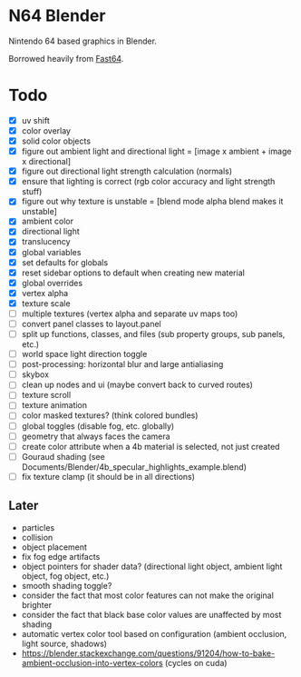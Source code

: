 # N64 Blender

Nintendo 64 based graphics in Blender.

Borrowed heavily from [Fast64](https://github.com/Fast-64/fast64).

Todo
====

- [x] uv shift
- [x] color overlay
- [x] solid color objects
- [x] figure out ambient light and directional light = [image x ambient + image x directional]
- [x] figure out directional light strength calculation (normals)
- [x] ensure that lighting is correct (rgb color accuracy and light strength stuff)
- [x] figure out why texture is unstable = [blend mode alpha blend makes it unstable]
- [x] ambient color
- [x] directional light
- [x] translucency
- [x] global variables
- [x] set defaults for globals
- [x] reset sidebar options to default when creating new material
- [x] global overrides
- [x] vertex alpha
- [x] texture scale
- [ ] multiple textures (vertex alpha and separate uv maps too)
- [ ] convert panel classes to layout.panel
- [ ] split up functions, classes, and files (sub property groups, sub panels, etc.)
- [ ] world space light direction toggle
- [ ] post-processing: horizontal blur and large antialiasing
- [ ] skybox
- [ ] clean up nodes and ui (maybe convert back to curved routes)
- [ ] texture scroll
- [ ] texture animation
- [ ] color masked textures? (think colored bundles)
- [ ] global toggles (disable fog, etc. globally)
- [ ] geometry that always faces the camera
- [ ] create color attribute when a 4b material is selected, not just created
- [ ] Gouraud shading (see Documents/Blender/4b_specular_highlights_example.blend)
- [ ] fix texture clamp (it should be in all directions)

Later
-----

- particles
- collision
- object placement
- fix fog edge artifacts
- object pointers for shader data? (directional light object, ambient light object, fog object, etc.)
- smooth shading toggle?
- consider the fact that most color features can not make the original brighter
- consider the fact that black base color values are unaffected by most shading
- automatic vertex color tool based on configuration (ambient occlusion, light source, shadows)
- https://blender.stackexchange.com/questions/91204/how-to-bake-ambient-occlusion-into-vertex-colors (cycles on cuda)
